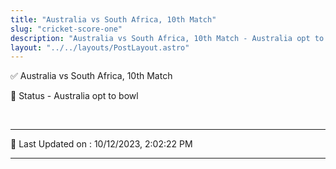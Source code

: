```yaml
---
title: "Australia vs South Africa, 10th Match"
slug: "cricket-score-one"
description: "Australia vs South Africa, 10th Match - Australia opt to bowl."
layout: "../../layouts/PostLayout.astro"
--- 
```


✅ Australia vs South Africa, 10th Match

📑 Status - Australia opt to bowl

<br />

***

📝 Last Updated on : 10/12/2023, 2:02:22 PM

***

